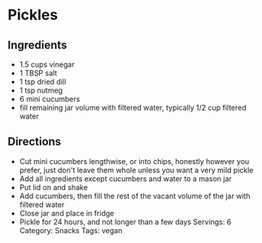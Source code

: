 # Pickles
## Ingredients
- 1.5 cups vinegar
- 1 TBSP salt
- 1 tsp dried dill
- 1 tsp nutmeg
- 6 mini cucumbers
- fill remaining jar volume with filtered water, typically 1/2 cup filtered water
## Directions
- Cut mini cucumbers lengthwise, or into chips, honestly however you prefer, just don't leave them whole unless you want a very mild pickle
- Add all ingredients except cucumbers and water to a mason jar
- Put lid on and shake
- Add cucumbers, then fill the rest of the vacant volume of the jar with filtered water
- Close jar and place in fridge
- Pickle for 24 hours, and not longer than a few days
Servings: 6
Category: Snacks
Tags: vegan
